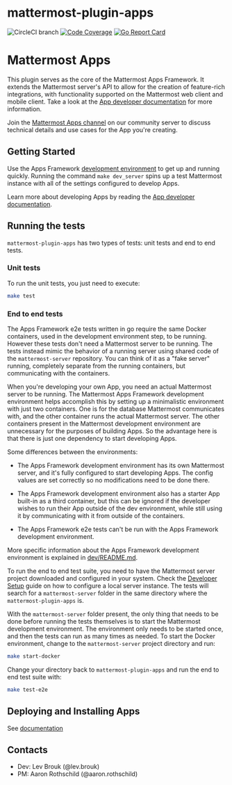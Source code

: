 # mattermost-plugin-apps

![CircleCI branch](https://img.shields.io/circleci/project/github/mattermost/mattermost-plugin-apps/master.svg)
[![Code Coverage](https://img.shields.io/codecov/c/github/mattermost/mattermost-plugin-apps/master.svg)](https://codecov.io/gh/mattermost/mattermost-plugin-apps/branch/master)
[![Go Report Card](https://goreportcard.com/badge/github.com/mattermost/mattermost-plugin-apps)](https://goreportcard.com/report/github.com/mattermost/mattermost-plugin-apps)

# Mattermost Apps

This plugin serves as the core of the Mattermost Apps Framework. It extends the Mattermost server's API to allow for the creation of feature-rich integrations, with functionality supported on the Mattermost web client and mobile client. Take a look at the [App developer documentation](https://developers.mattermost.com/integrate/apps) for more information.

Join the [Mattermost Apps channel](https://community.mattermost.com/core/channels/mattermost-apps) on our community server to discuss technical details and use cases for the App you're creating.

## Getting Started

Use the Apps Framework [development environment](dev) to get up and running quickly. Running the command `make dev_server` spins up a test Mattermost instance with all of the settings configured to develop Apps.

Learn more about developing Apps by reading the [App developer documentation](https://developers.mattermost.com/integrate/apps/).

## Running the tests

`mattermost-plugin-apps` has two types of tests: unit tests and end to end tests.

### Unit tests

To run the unit tests, you just need to execute:

```sh
make test
```

### End to end tests

The Apps Framework e2e tests written in go require the same Docker containers, used in the development environment step, to be running. However these tests don't need a Mattermost server to be running. The tests instead mimic the behavior of a running server using shared code of the `mattermost-server` repository. You can think of it as a "fake server" running, completely separate from the running containers, but communicating with the containers.

When you're developing your own App, you need an actual Mattermost server to be running. The Mattermost Apps Framework development environment helps accomplish this by setting up a minimalistic environment with just two containers. One is for the database Mattermost communicates with, and the other container runs the actual Mattermost server. The other containers present in the Mattermost development environment are unnecessary for the purposes of building Apps. So the advantage here is that there is just one dependency to start developing Apps.

Some differences between the environments:

* The Apps Framework development environment has its own Mattermost server, and it's fully configured to start developing Apps. The config values are set correctly so no modifications need to be done there.

* The Apps Framework development environment also has a starter App built-in as a third container, but this can be ignored if the developer wishes to run their App outside of the dev environment, while still using it by communicating with it from outside of the containers.

* The Apps Framework e2e tests can't be run with the Apps Framework development environment.

More specific information about the Apps Framework development environment is explained in [dev/README.md](dev/README.md).

To run the end to end test suite, you need to have the Mattermost server project downloaded and configured in your system. Check the [Developer Setup](https://developers.mattermost.com/contribute/server/developer-setup/) guide on how to configure a local server instance. The tests will search for a `mattermost-server` folder in the same directory where the `mattermost-plugin-apps` is.

With the `mattermost-server` folder present, the only thing that needs to be done before running the tests themselves is to start the Mattermost development environment. The environment only needs to be started once, and then the tests can run as many times as needed. To start the Docker environment, change to the `mattermost-server` project directory and run:

```sh
make start-docker
```

Change your directory back to `mattermost-plugin-apps` and run the end to end test suite with:

```sh
make test-e2e
```

## Deploying and Installing Apps

See [documentation](https://developers.mattermost.com/integrate/apps/deploy/)

## Contacts

- Dev: Lev Brouk (@lev.brouk)
- PM: Aaron Rothschild (@aaron.rothschild)
